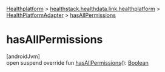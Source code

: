 
[Healthplatform](../../../healthplatform.html) > [healthstack.healthdata.link.healthplatform](../index.html) > [HealthPlatformAdapter](index.html) > [hasAllPermissions](has-all-permissions.html)



# hasAllPermissions



[androidJvm]\
open suspend override fun [hasAllPermissions](has-all-permissions.html)(): [Boolean](https://kotlinlang.org/api/latest/jvm/stdlib/kotlin/-boolean/index.html)




